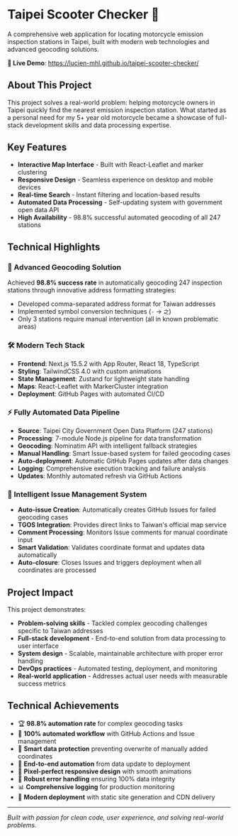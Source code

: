 # Taipei Scooter Checker 🛵

A comprehensive web application for locating motorcycle emission inspection stations in Taipei, built with modern web technologies and advanced geocoding solutions.

**🚀 Live Demo**: https://lucien-mhl.github.io/taipei-scooter-checker/

## About This Project

This project solves a real-world problem: helping motorcycle owners in Taipei quickly find the nearest emission inspection station. What started as a personal need for my 5+ year old motorcycle became a showcase of full-stack development skills and data processing expertise.

## Key Features

- **Interactive Map Interface** - Built with React-Leaflet and marker clustering
- **Responsive Design** - Seamless experience on desktop and mobile devices
- **Real-time Search** - Instant filtering and location-based results
- **Automated Data Processing** - Self-updating system with government open data API
- **High Availability** - 98.8% successful automated geocoding of all 247 stations

## Technical Highlights

### 🎯 Advanced Geocoding Solution
Achieved **98.8% success rate** in automatically geocoding 247 inspection stations through innovative address formatting strategies:
- Developed comma-separated address format for Taiwan addresses
- Implemented symbol conversion techniques (`-` → `之`)
- Only 3 stations require manual intervention (all in known problematic areas)

### 🛠️ Modern Tech Stack
- **Frontend**: Next.js 15.5.2 with App Router, React 18, TypeScript
- **Styling**: TailwindCSS 4.0 with custom animations
- **State Management**: Zustand for lightweight state handling
- **Maps**: React-Leaflet with MarkerCluster integration
- **Deployment**: GitHub Pages with automated CI/CD

### ⚡ Fully Automated Data Pipeline
- **Source**: Taipei City Government Open Data Platform (247 stations)
- **Processing**: 7-module Node.js pipeline for data transformation
- **Geocoding**: Nominatim API with intelligent fallback strategies
- **Manual Handling**: Smart Issue-based system for failed geocoding cases
- **Auto-deployment**: Automatic GitHub Pages updates after data changes
- **Logging**: Comprehensive execution tracking and failure analysis
- **Updates**: Monthly automated refresh via GitHub Actions

### 🤖 Intelligent Issue Management System
- **Auto-issue Creation**: Automatically creates GitHub Issues for failed geocoding cases
- **TGOS Integration**: Provides direct links to Taiwan's official map service
- **Comment Processing**: Monitors Issue comments for manual coordinate input
- **Smart Validation**: Validates coordinate format and updates data automatically
- **Auto-closure**: Closes Issues and triggers deployment when all coordinates are processed

## Project Impact

This project demonstrates:
- **Problem-solving skills** - Tackled complex geocoding challenges specific to Taiwan addresses
- **Full-stack development** - End-to-end solution from data processing to user interface
- **System design** - Scalable, maintainable architecture with proper error handling
- **DevOps practices** - Automated testing, deployment, and monitoring
- **Real-world application** - Addresses actual user needs with measurable success metrics

## Technical Achievements

- 🏆 **98.8% automation rate** for complex geocoding tasks
- 🤖 **100% automated workflow** with GitHub Actions and Issue management
- 🎯 **Smart data protection** preventing overwrite of manually added coordinates
- 🔄 **End-to-end automation** from data update to deployment
- 🎨 **Pixel-perfect responsive design** with smooth animations
- 🔧 **Robust error handling** ensuring 100% data integrity
- 📊 **Comprehensive logging** for production monitoring
- 🚀 **Modern deployment** with static site generation and CDN delivery

---

*Built with passion for clean code, user experience, and solving real-world problems.*